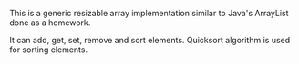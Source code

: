 This is a generic resizable array implementation similar to Java's ArrayList done as a homework.

It can add, get, set, remove and sort elements. Quicksort algorithm is used for sorting elements.